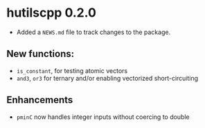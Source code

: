 # hutilscpp 0.2.0

* Added a `NEWS.md` file to track changes to the package.

## New functions:

* `is_constant`, for testing atomic vectors
* `and3`, `or3` for ternary and/or enabling vectorized short-circuiting

## Enhancements

* `pminC` now handles integer inputs without coercing to double

